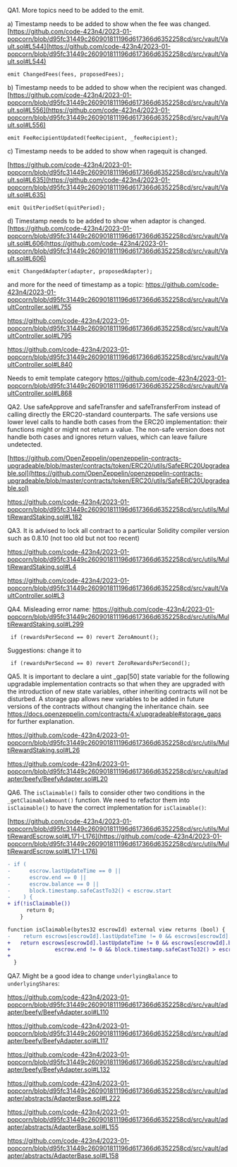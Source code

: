 QA1. More topics need to be added to the emit.

a) Timestamp needs to be added to show when the fee was changed.
 [https://github.com/code-423n4/2023-01-popcorn/blob/d95fc31449c260901811196d617366d6352258cd/src/vault/Vault.sol#L544](https://github.com/code-423n4/2023-01-popcorn/blob/d95fc31449c260901811196d617366d6352258cd/src/vault/Vault.sol#L544)
```
emit ChangedFees(fees, proposedFees);
```

b) Timestamp needs to be added to show when the recipient was changed.
[https://github.com/code-423n4/2023-01-popcorn/blob/d95fc31449c260901811196d617366d6352258cd/src/vault/Vault.sol#L556](https://github.com/code-423n4/2023-01-popcorn/blob/d95fc31449c260901811196d617366d6352258cd/src/vault/Vault.sol#L556)
```
emit FeeRecipientUpdated(feeRecipient, _feeRecipient);
```

c) Timestamp needs to be added to show when ragequit is changed. 

[https://github.com/code-423n4/2023-01-popcorn/blob/d95fc31449c260901811196d617366d6352258cd/src/vault/Vault.sol#L635](https://github.com/code-423n4/2023-01-popcorn/blob/d95fc31449c260901811196d617366d6352258cd/src/vault/Vault.sol#L635)
```
emit QuitPeriodSet(quitPeriod);
```

d) Timestamp needs to be added to show when adaptor is changed. 
[https://github.com/code-423n4/2023-01-popcorn/blob/d95fc31449c260901811196d617366d6352258cd/src/vault/Vault.sol#L606(https://github.com/code-423n4/2023-01-popcorn/blob/d95fc31449c260901811196d617366d6352258cd/src/vault/Vault.sol#L606)
```
emit ChangedAdapter(adapter, proposedAdapter);
```
and more for the need of timestamp as a topic:
https://github.com/code-423n4/2023-01-popcorn/blob/d95fc31449c260901811196d617366d6352258cd/src/vault/VaultController.sol#L755

https://github.com/code-423n4/2023-01-popcorn/blob/d95fc31449c260901811196d617366d6352258cd/src/vault/VaultController.sol#L795

https://github.com/code-423n4/2023-01-popcorn/blob/d95fc31449c260901811196d617366d6352258cd/src/vault/VaultController.sol#L840

Needs to emit template category
https://github.com/code-423n4/2023-01-popcorn/blob/d95fc31449c260901811196d617366d6352258cd/src/vault/VaultController.sol#L868

QA2. Use safeApprove and safeTransfer and safeTransferFrom instead of calling directly the ERC20-standard counterparts. The safe versions use lower level calls to handle both cases from the ERC20 implementation: their functions might or might not return a value.  The non-safe version does not handle both cases and ignores return values, which can leave failure undetected. 

[https://github.com/OpenZeppelin/openzeppelin-contracts-upgradeable/blob/master/contracts/token/ERC20/utils/SafeERC20Upgradeable.sol](https://github.com/OpenZeppelin/openzeppelin-contracts-upgradeable/blob/master/contracts/token/ERC20/utils/SafeERC20Upgradeable.sol)

https://github.com/code-423n4/2023-01-popcorn/blob/d95fc31449c260901811196d617366d6352258cd/src/utils/MultiRewardStaking.sol#L182


QA3. It is advised to lock all contract to a particular Solidity compiler version such as 0.8.10 (not too old but not too recent)

https://github.com/code-423n4/2023-01-popcorn/blob/d95fc31449c260901811196d617366d6352258cd/src/utils/MultiRewardStaking.sol#L4

https://github.com/code-423n4/2023-01-popcorn/blob/d95fc31449c260901811196d617366d6352258cd/src/vault/VaultController.sol#L3

QA4. Misleading error name:
https://github.com/code-423n4/2023-01-popcorn/blob/d95fc31449c260901811196d617366d6352258cd/src/utils/MultiRewardStaking.sol#L299
```
 if (rewardsPerSecond == 0) revert ZeroAmount();
```

Suggestions: change it to
```
 if (rewardsPerSecond == 0) revert ZeroRewardsPerSecond();
```

QA5.  It is important to declare a uint _gap[50] state variable for the following upgradable implementation contracts so that when they are upgraded with the introduction of new state variables, other inheriting contracts will not be disturbed. A storage gap allows new variables to be added in future versions of the contracts without changing the inheritance chain. see https://docs.openzeppelin.com/contracts/4.x/upgradeable#storage_gaps for further explanation. 

https://github.com/code-423n4/2023-01-popcorn/blob/d95fc31449c260901811196d617366d6352258cd/src/utils/MultiRewardStaking.sol#L26

https://github.com/code-423n4/2023-01-popcorn/blob/d95fc31449c260901811196d617366d6352258cd/src/vault/adapter/beefy/BeefyAdapter.sol#L20


QA6. The ``isClaimable()`` fails to consider other two conditions in the ``_getClaimableAmount()`` function.  We need to refactor them into ``isClaimable()`` to have the correct implementation for ``isClaimable()``:
 
[https://github.com/code-423n4/2023-01-popcorn/blob/d95fc31449c260901811196d617366d6352258cd/src/utils/MultiRewardEscrow.sol#L171-L176](https://github.com/code-423n4/2023-01-popcorn/blob/d95fc31449c260901811196d617366d6352258cd/src/utils/MultiRewardEscrow.sol#L171-L176)
```diff
- if (
-      escrow.lastUpdateTime == 0 ||
-      escrow.end == 0 ||
-      escrow.balance == 0 ||
-      block.timestamp.safeCastTo32() < escrow.start
-    ) {
+ if(!isClaimable())
      return 0;
    }

function isClaimable(bytes32 escrowId) external view returns (bool) {
-    return escrows[escrowId].lastUpdateTime != 0 && escrows[escrowId].balance > 0;
+   return escrows[escrowId].lastUpdateTime != 0 && escrows[escrowId].balance > 0 &
+              escrow.end != 0 && block.timestamp.safeCastTo32() > escrow.start();
+                
  }

```

QA7. Might be a good idea to change ``underlyingBalance`` to ``underlyingShares``: 

https://github.com/code-423n4/2023-01-popcorn/blob/d95fc31449c260901811196d617366d6352258cd/src/vault/adapter/beefy/BeefyAdapter.sol#L110

https://github.com/code-423n4/2023-01-popcorn/blob/d95fc31449c260901811196d617366d6352258cd/src/vault/adapter/beefy/BeefyAdapter.sol#L117

https://github.com/code-423n4/2023-01-popcorn/blob/d95fc31449c260901811196d617366d6352258cd/src/vault/adapter/beefy/BeefyAdapter.sol#L132

https://github.com/code-423n4/2023-01-popcorn/blob/d95fc31449c260901811196d617366d6352258cd/src/vault/adapter/abstracts/AdapterBase.sol#L222

https://github.com/code-423n4/2023-01-popcorn/blob/d95fc31449c260901811196d617366d6352258cd/src/vault/adapter/abstracts/AdapterBase.sol#L155

https://github.com/code-423n4/2023-01-popcorn/blob/d95fc31449c260901811196d617366d6352258cd/src/vault/adapter/abstracts/AdapterBase.sol#L158







